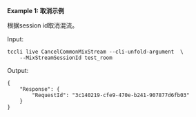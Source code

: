 **Example 1: 取消示例**

根据session id取消混流。

Input: 

```
tccli live CancelCommonMixStream --cli-unfold-argument  \
    --MixStreamSessionId test_room
```

Output: 
```
{
    "Response": {
        "RequestId": "3c140219-cfe9-470e-b241-907877d6fb03"
    }
}
```

